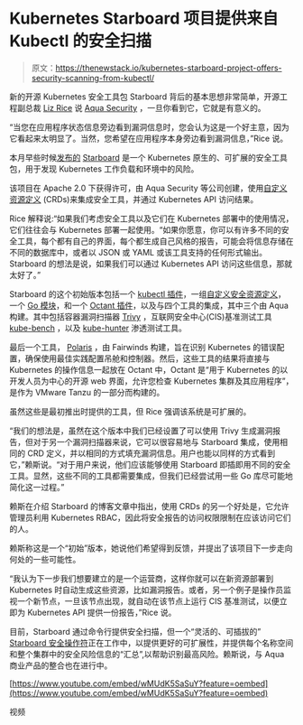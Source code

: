 # Kubernetes Starboard 项目提供来自 Kubectl 的安全扫描

> 原文：<https://thenewstack.io/kubernetes-starboard-project-offers-security-scanning-from-kubectl/>

新的开源 Kubernetes 安全工具包 Starboard 背后的基本思想非常简单，开源工程副总裁 [Liz Rice](https://www.linkedin.com/in/lizrice) 说 [Aqua Security](https://www.aquasec.com/) ，一旦你看到它，它就是有意义的。

“当您在应用程序状态信息旁边看到漏洞信息时，您会认为这是一个好主意，因为它看起来太明显了。当然，您希望在应用程序本身旁边看到漏洞信息，”Rice 说。

本月早些时候[发布的](https://blog.aquasec.com/starboard-kubernetes-tools) [Starboard](https://github.com/aquasecurity/starboard) 是一个 Kubernetes 原生的、可扩展的安全工具包，用于发现 Kubernetes 工作负载和环境中的风险。

该项目在 Apache 2.0 下获得许可，由 Aqua Security 等公司创建，使用[自定义资源定义](https://kubernetes.io/docs/concepts/extend-kubernetes/api-extension/custom-resources/) (CRDs)来集成安全工具，并通过 Kubernetes API 访问结果。

Rice 解释说:“如果我们考虑安全工具以及它们在 Kubernetes 部署中的使用情况，它们往往会与 Kubernetes 部署一起使用。“如果你愿意，你可以有许多不同的安全工具，每个都有自己的界面，每个都生成自己风格的报告，可能会将信息存储在不同的数据库中，或者以 JSON 或 YAML 或该工具支持的任何形式输出。Starboard 的想法是说，如果我们可以通过 Kubernetes API 访问这些信息，那就太好了。”

Starboard 的这个初始版本包括一个 [kubectl 插件](https://github.com/aquasecurity/starboard#kubectl-plugin)，一组[自定义安全资源定义](https://github.com/aquasecurity/starboard#custom-security-resources-definitions)，一个 [Go 模块](https://github.com/aquasecurity/starboard/tree/master/pkg)，和一个 [Octant 插件](https://github.com/aquasecurity/starboard-octant-plugin)，以及与四个工具的集成，其中三个由 Aqua 构建。其中包括容器漏洞扫描器 [Trivy](https://github.com/aquasecurity/trivy) ，互联网安全中心(CIS)基准测试工具 [kube-bench](https://github.com/aquasecurity/kube-bench) ，以及 [kube-hunter](https://github.com/aquasecurity/kube-hunter) 渗透测试工具。

最后一个工具， [Polaris](https://github.com/FairwindsOps/polaris) ，由 Fairwinds 构建，旨在识别 Kubernetes 的错误配置，确保使用最佳实践配置吊舱和控制器。然后，这些工具的结果将直接与 Kubernetes 的操作信息一起放在 Octant 中，Octant 是“用于 Kubernetes 的以开发人员为中心的开源 web 界面，允许您检查 Kubernetes 集群及其应用程序”，是作为 VMware Tanzu 的一部分而构建的。

虽然这些是最初推出时提供的工具，但 Rice 强调该系统是可扩展的。

“我们的想法是，虽然在这个版本中我们已经设置了可以使用 Trivy 生成漏洞报告，但对于另一个漏洞扫描器来说，它可以很容易地与 Starboard 集成，使用相同的 CRD 定义，并以相同的方式填充漏洞信息。用户也能以同样的方式看到它，”赖斯说。“对于用户来说，他们应该能够使用 Starboard 即插即用不同的安全工具。显然，这些不同的工具都需要集成，但我们已经尝试用一些 Go 库尽可能地简化这一过程。”

赖斯在介绍 Starboard 的博客文章中指出，使用 CRDs 的另一个好处是，它允许管理员利用 Kubernetes RBAC，因此将安全报告的访问权限限制在应该访问它们的人。

赖斯称这是一个“初始”版本，她说他们希望得到反馈，并提出了该项目下一步走向何处的一些可能性。

“我认为下一步我们想要建立的是一个运营商，这样你就可以在新资源部署到 Kubernetes 时自动生成这些资源，比如漏洞报告。或者，另一个例子是操作员监视一个新节点，一旦该节点出现，就自动在该节点上运行 CIS 基准测试，以便立即为 Kubernetes API 提供一份报告，”Rice 说。

目前，Starboard 通过命令行提供安全扫描，但一个“灵活的、可插拔的” [Starboard 安全操作符](https://github.com/aquasecurity/starboard-security-operator)正在工作中，以提供更好的可扩展性，并提供每个名称空间和整个集群中的安全风险信息的“汇总”,以帮助识别最高风险。赖斯说，与 Aqua 商业产品的整合也在进行中。

[https://www.youtube.com/embed/wMUdK5SaSuY?feature=oembed](https://www.youtube.com/embed/wMUdK5SaSuY?feature=oembed)

视频

<svg xmlns:xlink="http://www.w3.org/1999/xlink" viewBox="0 0 68 31" version="1.1"><title>Group</title> <desc>Created with Sketch.</desc></svg>